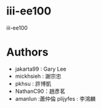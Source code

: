 ﻿# iii-ee100
iii-ee100


# Authors

* jakarta99 : Gary Lee
* mickhsieh : 謝宗忠
* pkhsu : 許博凱
* NathanC90：趙彥茗
* amanlun :蕭仲倫
plijyfes : 李鴻麟


